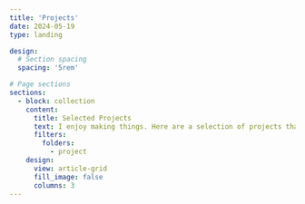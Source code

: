 ```yaml
---
title: 'Projects'
date: 2024-05-19
type: landing

design:
  # Section spacing
  spacing: '5rem'

# Page sections
sections:
  - block: collection
    content:
      title: Selected Projects
      text: I enjoy making things. Here are a selection of projects that I have worked on over thejhsdfkjh years.
      filters:
        folders:
          - project
    design:
      view: article-grid
      fill_image: false
      columns: 3
---
```

